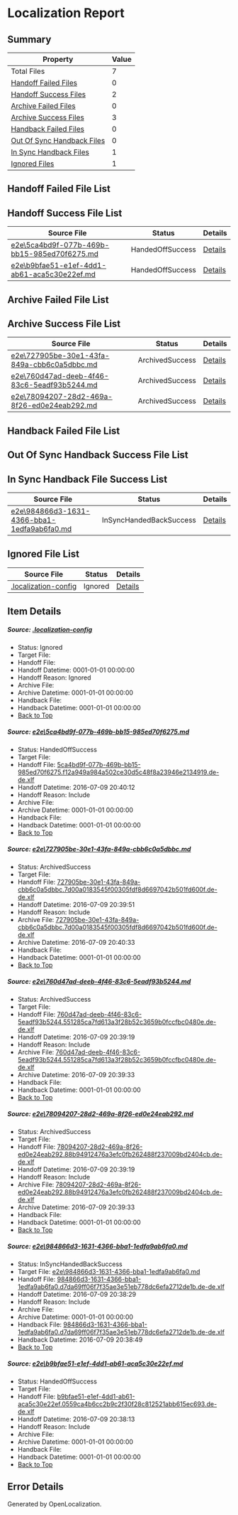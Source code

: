 # <a name='report-top'></a> Localization Report

## Summary
 Property | Value 
 -------- | ----- 
 Total Files | 7
[ Handoff Failed Files ](#handoff-failed-list)| 0
[ Handoff Success Files ](#handoff-success-list)| 2
[ Archive Failed Files ](#archive-failed-list)| 0
[ Archive Success Files ](#archive-success-list)| 3
[ Handback Failed Files ](#handback-failed-list)| 0
[ Out Of Sync Handback Files ](#outofsync-handback-success-list)| 0
[ In Sync Handback Files ](#insync-handback-success-list)| 1
[ Ignored Files ](#ignored-list)| 1

## <a name='handoff-failed-list'></a> Handoff Failed File List

## <a name='handoff-success-list'></a> Handoff Success File List
 Source File | Status | Details 
 ----------- | ------ | ------- 
 [e2e\5ca4bd9f-077b-469b-bb15-985ed70f6275.md](https://github.com/OpenLocalizationTestOrg/oltest/blob/32a0c16492e67d15ec7b4463716c9eafac3f4698/e2e/5ca4bd9f-077b-469b-bb15-985ed70f6275.md) | HandedOffSuccess | [Details](#582a763f442695b6f4865864b0e92424573c42e81)
 [e2e\b9bfae51-e1ef-4dd1-ab61-aca5c30e22ef.md](https://github.com/OpenLocalizationTestOrg/oltest/blob/f894b6e7b6848c64bb741e362242b8975cb9b436/e2e/b9bfae51-e1ef-4dd1-ab61-aca5c30e22ef.md) | HandedOffSuccess | [Details](#dc5f7b0326b136a7bab48a99827a93d16087c98d6)

## <a name='archive-failed-list'></a> Archive Failed File List

## <a name='archive-success-list'></a> Archive Success File List
 Source File | Status | Details 
 ----------- | ------ | ------- 
 [e2e\727905be-30e1-43fa-849a-cbb6c0a5dbbc.md](https://github.com/OpenLocalizationTestOrg/oltest/blob/0554d5b482029c8d28b6bc6ba77b2cac0a7c000e/e2e/727905be-30e1-43fa-849a-cbb6c0a5dbbc.md) | ArchivedSuccess | [Details](#99f5da98b2ca62f0b26a66ce9bfa0b6acff2b08e2)
 [e2e\760d47ad-deeb-4f46-83c6-5eadf93b5244.md](https://github.com/OpenLocalizationTestOrg/oltest/blob/19d7d7a87d9538cdfeafc39933ea2e987d4d86f9/e2e/760d47ad-deeb-4f46-83c6-5eadf93b5244.md) | ArchivedSuccess | [Details](#fecd19964a70fa751b29b30923265a96f36ffdde3)
 [e2e\78094207-28d2-469a-8f26-ed0e24eab292.md](https://github.com/OpenLocalizationTestOrg/oltest/blob/19d7d7a87d9538cdfeafc39933ea2e987d4d86f9/e2e/78094207-28d2-469a-8f26-ed0e24eab292.md) | ArchivedSuccess | [Details](#7534a5f82bc6fc46ae6cfe7762dc9870e479cabd4)

## <a name='handback-failed-list'></a> Handback Failed File List

## <a name='outofsync-handback-success-list'></a> Out Of Sync Handback Success File List

## <a name='insync-handback-success-list'></a> In Sync Handback File Success List
 Source File | Status | Details 
 ----------- | ------ | ------- 
 [e2e\984866d3-1631-4366-bba1-1edfa9ab6fa0.md](https://github.com/OpenLocalizationTestOrg/oltest/blob/55705dda29c17085433e8fa832ad360212859f5f/e2e/984866d3-1631-4366-bba1-1edfa9ab6fa0.md) | InSyncHandedBackSuccess | [Details](#381e236164c49cb1a3b9a47009c13bb33860dd215)

## <a name='ignored-list'></a> Ignored File List
 Source File | Status | Details 
 ----------- | ------ | ------- 
 [.localization-config](https://github.com/OpenLocalizationTestOrg/oltest/blob/32a0c16492e67d15ec7b4463716c9eafac3f4698/.localization-config) | Ignored | [Details](#3d4f252ac210baf56311d7e97dcc2db10974dbd20)

## Item Details
##### <a name='3d4f252ac210baf56311d7e97dcc2db10974dbd20'></a> Source: [.localization-config](https://github.com/OpenLocalizationTestOrg/oltest/blob/32a0c16492e67d15ec7b4463716c9eafac3f4698/.localization-config)
* Status: Ignored
* Target File: 
* Handoff File: 
* Handoff Datetime: 0001-01-01 00:00:00
* Handoff Reason: Ignored
* Archive File: 
* Archive Datetime: 0001-01-01 00:00:00
* Handback File: 
* Handback Datetime: 0001-01-01 00:00:00
* [Back to Top](#report-top)

##### <a name='582a763f442695b6f4865864b0e92424573c42e81'></a> Source: [e2e\5ca4bd9f-077b-469b-bb15-985ed70f6275.md](https://github.com/OpenLocalizationTestOrg/oltest/blob/32a0c16492e67d15ec7b4463716c9eafac3f4698/e2e/5ca4bd9f-077b-469b-bb15-985ed70f6275.md)
* Status: HandedOffSuccess
* Target File: 
* Handoff File: [5ca4bd9f-077b-469b-bb15-985ed70f6275.f12a949a984a502ce30d5c48f8a23946e2134919.de-de.xlf](https://github.com/OpenLocalizationTestOrg/olhandoff-e2e/blob/babc91e7afce965f716e42fc1e8086118bb35fb9/ol-handoff/OpenLocalizationTestOrg/oltest-dede-fly/ci/ht/5ca4bd9f-077b-469b-bb15-985ed70f6275.f12a949a984a502ce30d5c48f8a23946e2134919.de-de.xlf)
* Handoff Datetime: 2016-07-09 20:40:12
* Handoff Reason: Include
* Archive File: 
* Archive Datetime: 0001-01-01 00:00:00
* Handback File: 
* Handback Datetime: 0001-01-01 00:00:00
* [Back to Top](#report-top)

##### <a name='99f5da98b2ca62f0b26a66ce9bfa0b6acff2b08e2'></a> Source: [e2e\727905be-30e1-43fa-849a-cbb6c0a5dbbc.md](https://github.com/OpenLocalizationTestOrg/oltest/blob/0554d5b482029c8d28b6bc6ba77b2cac0a7c000e/e2e/727905be-30e1-43fa-849a-cbb6c0a5dbbc.md)
* Status: ArchivedSuccess
* Target File: 
* Handoff File: [727905be-30e1-43fa-849a-cbb6c0a5dbbc.7d00a0183545f00305fdf8d6697042b501fd600f.de-de.xlf](https://github.com/OpenLocalizationTestOrg/olhandoff-e2e/blob/b59657b90e0a26b05eb29dc7d55b1a11578bf397/ol-handoff/OpenLocalizationTestOrg/oltest-dede-fly/ci/ht/727905be-30e1-43fa-849a-cbb6c0a5dbbc.7d00a0183545f00305fdf8d6697042b501fd600f.de-de.xlf)
* Handoff Datetime: 2016-07-09 20:39:51
* Handoff Reason: Include
* Archive File: [727905be-30e1-43fa-849a-cbb6c0a5dbbc.7d00a0183545f00305fdf8d6697042b501fd600f.de-de.xlf](https://github.com/OpenLocalizationTestOrg/olhandoff-e2e/blob/f280be10f277cc785deabcc0af3d6b664e68b5c9/ol-archive/OpenLocalizationTestOrg/oltest-dede-fly/ci/ht/727905be-30e1-43fa-849a-cbb6c0a5dbbc.7d00a0183545f00305fdf8d6697042b501fd600f.de-de.xlf)
* Archive Datetime: 2016-07-09 20:40:33
* Handback File: 
* Handback Datetime: 0001-01-01 00:00:00
* [Back to Top](#report-top)

##### <a name='fecd19964a70fa751b29b30923265a96f36ffdde3'></a> Source: [e2e\760d47ad-deeb-4f46-83c6-5eadf93b5244.md](https://github.com/OpenLocalizationTestOrg/oltest/blob/19d7d7a87d9538cdfeafc39933ea2e987d4d86f9/e2e/760d47ad-deeb-4f46-83c6-5eadf93b5244.md)
* Status: ArchivedSuccess
* Target File: 
* Handoff File: [760d47ad-deeb-4f46-83c6-5eadf93b5244.551285ca7fd613a3f28b52c3659b0fccfbc0480e.de-de.xlf](https://github.com/OpenLocalizationTestOrg/olhandoff-e2e/blob/ab3ed49c24b18cb6f7782638a0943a92e0be2883/ol-handoff/OpenLocalizationTestOrg/oltest-dede-fly/ci/ht/760d47ad-deeb-4f46-83c6-5eadf93b5244.551285ca7fd613a3f28b52c3659b0fccfbc0480e.de-de.xlf)
* Handoff Datetime: 2016-07-09 20:39:19
* Handoff Reason: Include
* Archive File: [760d47ad-deeb-4f46-83c6-5eadf93b5244.551285ca7fd613a3f28b52c3659b0fccfbc0480e.de-de.xlf](https://github.com/OpenLocalizationTestOrg/olhandoff-e2e/blob/99d1fc956b32befbc6017356a9224ed8e2694119/ol-archive/OpenLocalizationTestOrg/oltest-dede-fly/ci/ht/760d47ad-deeb-4f46-83c6-5eadf93b5244.551285ca7fd613a3f28b52c3659b0fccfbc0480e.de-de.xlf)
* Archive Datetime: 2016-07-09 20:39:33
* Handback File: 
* Handback Datetime: 0001-01-01 00:00:00
* [Back to Top](#report-top)

##### <a name='7534a5f82bc6fc46ae6cfe7762dc9870e479cabd4'></a> Source: [e2e\78094207-28d2-469a-8f26-ed0e24eab292.md](https://github.com/OpenLocalizationTestOrg/oltest/blob/19d7d7a87d9538cdfeafc39933ea2e987d4d86f9/e2e/78094207-28d2-469a-8f26-ed0e24eab292.md)
* Status: ArchivedSuccess
* Target File: 
* Handoff File: [78094207-28d2-469a-8f26-ed0e24eab292.88b94912476a3efc0fb262488f237009bd2404cb.de-de.xlf](https://github.com/OpenLocalizationTestOrg/olhandoff-e2e/blob/ab3ed49c24b18cb6f7782638a0943a92e0be2883/ol-handoff/OpenLocalizationTestOrg/oltest-dede-fly/ci/ht/78094207-28d2-469a-8f26-ed0e24eab292.88b94912476a3efc0fb262488f237009bd2404cb.de-de.xlf)
* Handoff Datetime: 2016-07-09 20:39:19
* Handoff Reason: Include
* Archive File: [78094207-28d2-469a-8f26-ed0e24eab292.88b94912476a3efc0fb262488f237009bd2404cb.de-de.xlf](https://github.com/OpenLocalizationTestOrg/olhandoff-e2e/blob/99d1fc956b32befbc6017356a9224ed8e2694119/ol-archive/OpenLocalizationTestOrg/oltest-dede-fly/ci/ht/78094207-28d2-469a-8f26-ed0e24eab292.88b94912476a3efc0fb262488f237009bd2404cb.de-de.xlf)
* Archive Datetime: 2016-07-09 20:39:33
* Handback File: 
* Handback Datetime: 0001-01-01 00:00:00
* [Back to Top](#report-top)

##### <a name='381e236164c49cb1a3b9a47009c13bb33860dd215'></a> Source: [e2e\984866d3-1631-4366-bba1-1edfa9ab6fa0.md](https://github.com/OpenLocalizationTestOrg/oltest/blob/55705dda29c17085433e8fa832ad360212859f5f/e2e/984866d3-1631-4366-bba1-1edfa9ab6fa0.md)
* Status: InSyncHandedBackSuccess
* Target File: [e2e\984866d3-1631-4366-bba1-1edfa9ab6fa0.md](https://github.com/OpenLocalizationTestOrg/oltest-dede-fly/blob/cc577b4d4dfece04801e113d35167b23eba4cb68/e2e/984866d3-1631-4366-bba1-1edfa9ab6fa0.md)
* Handoff File: [984866d3-1631-4366-bba1-1edfa9ab6fa0.d7da69ff06f7f35ae3e51eb778dc6efa2712de1b.de-de.xlf](https://github.com/OpenLocalizationTestOrg/olhandoff-e2e/blob/cc923965c6a23fb35a5fc9a472a10acee6feb5fc/ol-handoff/OpenLocalizationTestOrg/oltest-dede-fly/ci/ht/984866d3-1631-4366-bba1-1edfa9ab6fa0.d7da69ff06f7f35ae3e51eb778dc6efa2712de1b.de-de.xlf)
* Handoff Datetime: 2016-07-09 20:38:29
* Handoff Reason: Include
* Archive File: 
* Archive Datetime: 0001-01-01 00:00:00
* Handback File: [984866d3-1631-4366-bba1-1edfa9ab6fa0.d7da69ff06f7f35ae3e51eb778dc6efa2712de1b.de-de.xlf](https://github.com/OpenLocalizationTestOrg/olhandback-e2e/blob/4d8123405982f96b616506caf8016296b89e070a/ol-handback/OpenLocalizationTestOrg/oltest-dede-fly/ci/ht/984866d3-1631-4366-bba1-1edfa9ab6fa0.d7da69ff06f7f35ae3e51eb778dc6efa2712de1b.de-de.xlf)
* Handback Datetime: 2016-07-09 20:38:49
* [Back to Top](#report-top)

##### <a name='dc5f7b0326b136a7bab48a99827a93d16087c98d6'></a> Source: [e2e\b9bfae51-e1ef-4dd1-ab61-aca5c30e22ef.md](https://github.com/OpenLocalizationTestOrg/oltest/blob/f894b6e7b6848c64bb741e362242b8975cb9b436/e2e/b9bfae51-e1ef-4dd1-ab61-aca5c30e22ef.md)
* Status: HandedOffSuccess
* Target File: 
* Handoff File: [b9bfae51-e1ef-4dd1-ab61-aca5c30e22ef.0559ca4b6cc2b9c2f30f28c812521abb615ec693.de-de.xlf](https://github.com/OpenLocalizationTestOrg/olhandoff-e2e/blob/45942a37746b745c815cf2ca0bdd88972097fa85/ol-handoff/OpenLocalizationTestOrg/oltest-dede-fly/ci/ht/b9bfae51-e1ef-4dd1-ab61-aca5c30e22ef.0559ca4b6cc2b9c2f30f28c812521abb615ec693.de-de.xlf)
* Handoff Datetime: 2016-07-09 20:38:13
* Handoff Reason: Include
* Archive File: 
* Archive Datetime: 0001-01-01 00:00:00
* Handback File: 
* Handback Datetime: 0001-01-01 00:00:00
* [Back to Top](#report-top)


## Error Details

Generated by OpenLocalization.
